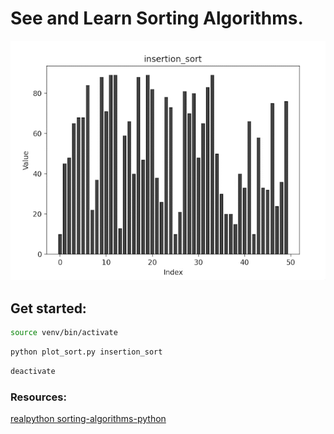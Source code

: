 # See and Learn Sorting Algorithms.


![graph](insertion_sort.gif)



## Get started:

 ```bash
source venv/bin/activate
```


```bash
python plot_sort.py insertion_sort
```

```bash
deactivate 
```

### Resources:
[realpython sorting-algorithms-python](https://realpython.com/sorting-algorithms-python/)